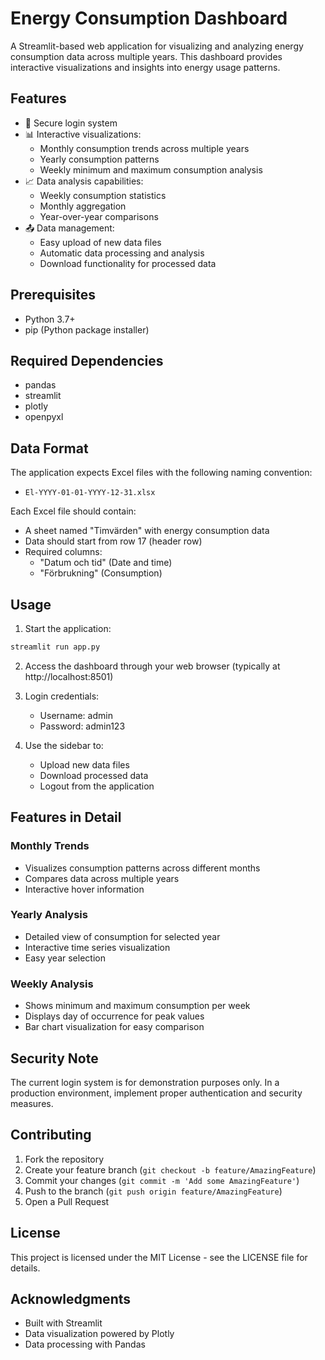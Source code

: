 # Energy Consumption Dashboard

A Streamlit-based web application for visualizing and analyzing energy consumption data across multiple years. This dashboard provides interactive visualizations and insights into energy usage patterns.

## Features

- 🔐 Secure login system
- 📊 Interactive visualizations:
  - Monthly consumption trends across multiple years
  - Yearly consumption patterns
  - Weekly minimum and maximum consumption analysis
- 📈 Data analysis capabilities:
  - Weekly consumption statistics
  - Monthly aggregation
  - Year-over-year comparisons
- 📤 Data management:
  - Easy upload of new data files
  - Automatic data processing and analysis
  - Download functionality for processed data

## Prerequisites

- Python 3.7+
- pip (Python package installer)

## Required Dependencies

- pandas
- streamlit
- plotly
- openpyxl

## Data Format

The application expects Excel files with the following naming convention:
- `El-YYYY-01-01-YYYY-12-31.xlsx`

Each Excel file should contain:
- A sheet named "Timvärden" with energy consumption data
- Data should start from row 17 (header row)
- Required columns:
  - "Datum och tid" (Date and time)
  - "Förbrukning" (Consumption)

## Usage

1. Start the application:
```bash
streamlit run app.py
```

2. Access the dashboard through your web browser (typically at http://localhost:8501)

3. Login credentials:
   - Username: admin
   - Password: admin123

4. Use the sidebar to:
   - Upload new data files
   - Download processed data
   - Logout from the application

## Features in Detail

### Monthly Trends
- Visualizes consumption patterns across different months
- Compares data across multiple years
- Interactive hover information

### Yearly Analysis
- Detailed view of consumption for selected year
- Interactive time series visualization
- Easy year selection

### Weekly Analysis
- Shows minimum and maximum consumption per week
- Displays day of occurrence for peak values
- Bar chart visualization for easy comparison

## Security Note

The current login system is for demonstration purposes only. In a production environment, implement proper authentication and security measures.

## Contributing

1. Fork the repository
2. Create your feature branch (`git checkout -b feature/AmazingFeature`)
3. Commit your changes (`git commit -m 'Add some AmazingFeature'`)
4. Push to the branch (`git push origin feature/AmazingFeature`)
5. Open a Pull Request

## License

This project is licensed under the MIT License - see the LICENSE file for details.

## Acknowledgments

- Built with Streamlit
- Data visualization powered by Plotly
- Data processing with Pandas 
